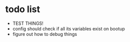 # todo list
- TEST THINGS!
- config should check if all its variables exist on bootup
- figure out how to debug things